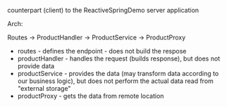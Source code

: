 counterpart (client) to the ReactiveSpringDemo server application

Arch:

Routes -> ProductHandler -> ProductService -> ProductProxy

- routes - defines the endpoint - does not build the respose
- productHandler - handles the request (builds response), but does not provide data
- productService - provides the data (may transform data according to our business logic), but does not perform the actual data read from "external storage"
- productProxy - gets the data from remote location